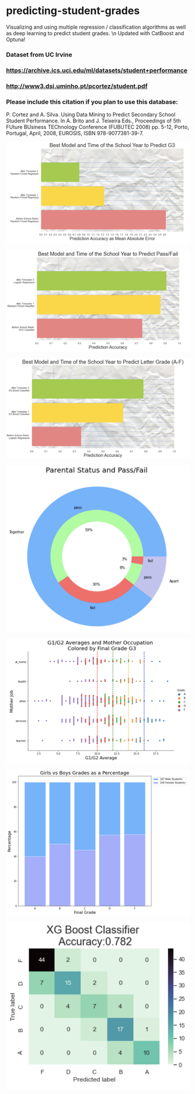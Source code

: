 # predicting-student-grades
Visualizing and using multiple regression / classification algorithms as well as deep learning to predict student grades.
\n Updated with CatBoost and Optuna!

### Dataset from UC Irvine

### https://archive.ics.uci.edu/ml/datasets/student+performance

### http://www3.dsi.uminho.pt/pcortez/student.pdf


### Please include this citation if you plan to use this database: 
P. Cortez and A. Silva. Using Data Mining to Predict Secondary School Student Performance. In A. Brito and J. Teixeira Eds., Proceedings of 5th FUture BUsiness TEChnology Conference (FUBUTEC 2008) pp. 5-12, Porto, Portugal, April, 2008, EUROSIS, ISBN 978-9077381-39-7. 


![Image description](https://github.com/sam-brady/predicting-student-grades/blob/master/images/Screen%20Shot%202020-04-23%20at%209.38.47%20AM.png)


![Image description](https://github.com/sam-brady/predicting-student-grades/blob/master/images/Screen%20Shot%202020-04-23%20at%209.52.04%20AM.png)

![Image description](https://github.com/sam-brady/predicting-student-grades/blob/master/images/Screen%20Shot%202020-04-23%20at%209.55.06%20AM.png)


![Image description](https://github.com/sam-brady/predicting-student-grades/blob/master/images/Screen%20Shot%202020-04-23%20at%2010.00.40%20AM.png)

![Image description](https://github.com/sam-brady/predicting-student-grades/blob/master/images/Screen%20Shot%202020-04-23%20at%2010.00.56%20AM.png)

![Image description](https://github.com/sam-brady/predicting-student-grades/blob/master/images/Screen%20Shot%202020-04-23%20at%2010.01.10%20AM.png)

![Image description](https://github.com/sam-brady/predicting-student-grades/blob/master/images/Screen%20Shot%202020-04-23%20at%2010.01.44%20AM.png)










